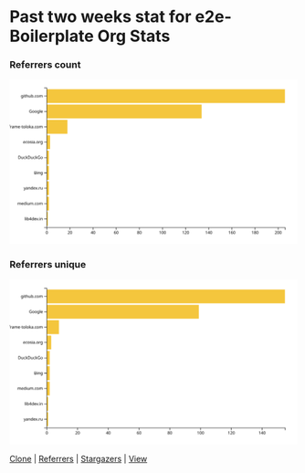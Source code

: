 # Past two weeks stat for e2e-Boilerplate Org Stats

### Referrers count
![referrers count](https://github.com/e2e-boilerplate/stats/blob/master/chart/referrers/count.svg)

### Referrers unique
![referrers unique](https://github.com/e2e-boilerplate/stats/blob/master/chart/referrers/unique.svg)

[Clone](https://github.com/e2e-boilerplate/stats/blob/master/docs/clone.md) | [Referrers](https://github.com/e2e-boilerplate/stats/blob/master/docs/referrers.md) 
| [Stargazers](https://github.com/e2e-boilerplate/stats/blob/master/docs/stargazers.md) | [View](https://github.com/e2e-boilerplate/stats/blob/master/docs/view.md)

